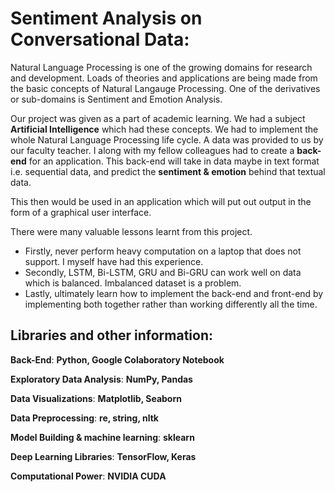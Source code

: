 
# Sentiment Analysis on Conversational Data:

Natural Language Processing is one of the growing domains for research and development.
Loads of theories and applications are being made from the basic concepts of Natural Langauge Processing.
One of the derivatives or sub-domains is Sentiment and Emotion Analysis.

Our project was given as a part of academic learning. We had a subject **Artificial Intelligence** which had these concepts.
We had to implement the whole Natural Language Processing life cycle. 
A data was provided to us by our faculty teacher. I along with my fellow colleagues had to create a **back-end** for an application. This back-end will take in data 
maybe in text format i.e. sequential data, and predict the **sentiment & emotion** behind that textual data. 

This then would be used in an application which will put out output in the form of a graphical user interface.

There were many valuable lessons learnt from this project. 

- Firstly, never perform heavy computation on a laptop that does not support. I myself have had this experience.
- Secondly, LSTM, Bi-LSTM, GRU and Bi-GRU can work well on data which is balanced. Imbalanced dataset is a problem.
- Lastly, ultimately learn how to implement the back-end and front-end by implementing both together rather than working differently all the time.


## Libraries and other information:

**Back-End**: **Python, Google Colaboratory Notebook**

**Exploratory Data Analysis**: **NumPy, Pandas**

**Data Visualizations**: **Matplotlib, Seaborn**

**Data Preprocessing**: **re, string, nltk** 

**Model Building & machine learning**: **sklearn** 

**Deep Learning Libraries**: **TensorFlow, Keras**

**Computational Power**: **NVIDIA CUDA**


